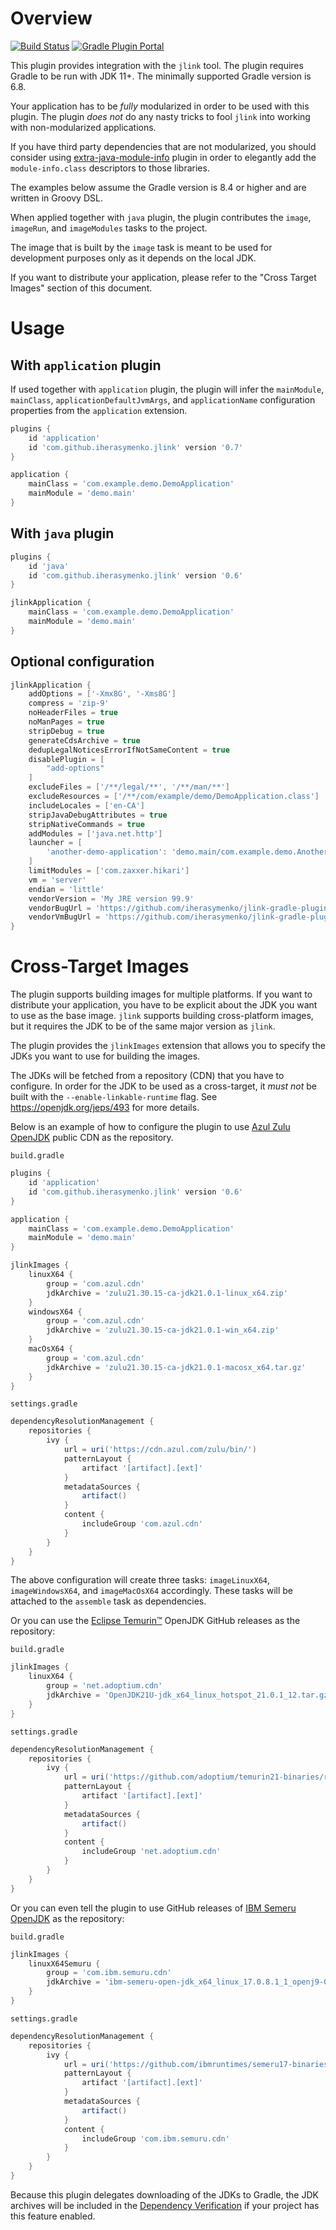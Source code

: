 # Overview

[![Build Status](https://img.shields.io/endpoint.svg?url=https%3A%2F%2Factions-badge.atrox.dev%2Fiherasymenko%2Fjlink-gradle-plugin%2Fbadge&style=flat)](https://actions-badge.atrox.dev/iherasymenko/jlink-gradle-plugin/goto)
[![Gradle Plugin Portal](https://img.shields.io/gradle-plugin-portal/v/com.github.iherasymenko.jlink)](https://plugins.gradle.org/plugin/com.github.iherasymenko.jlink)

This plugin provides integration with the `jlink` tool. The plugin requires Gradle to be run with JDK 11+. The minimally supported Gradle version is 6.8.

Your application has to be _fully_ modularized in order to be used with this plugin. The plugin _does not_ do any nasty tricks to fool `jlink` into working with non-modularized applications. 

If you have third party dependencies that are not modularized, you should consider using [extra-java-module-info](https://github.com/gradlex-org/extra-java-module-info) plugin in order to elegantly add the `module-info.class` descriptors to those libraries. 

The examples below assume the Gradle version is 8.4 or higher and are written in Groovy DSL.

When applied together with `java` plugin, the plugin contributes the `image`, `imageRun`, and `imageModules` tasks to the project. 

The image that is built by the `image` task is meant to be used for development purposes only as it depends on the local JDK.

If you want to distribute your application, please refer to the "Cross Target Images" section of this document.

# Usage

## With `application` plugin

If used together with `application` plugin, the plugin will infer the `mainModule`, `mainClass`, 
`applicationDefaultJvmArgs`, and `applicationName` configuration properties from the `application` extension.

```groovy
plugins {
    id 'application'
    id 'com.github.iherasymenko.jlink' version '0.7'
}

application {
    mainClass = 'com.example.demo.DemoApplication'
    mainModule = 'demo.main'
}

```

## With `java` plugin

```groovy
plugins {
    id 'java'
    id 'com.github.iherasymenko.jlink' version '0.6'
}

jlinkApplication {
    mainClass = 'com.example.demo.DemoApplication'
    mainModule = 'demo.main'
}
```

## Optional configuration

```groovy
jlinkApplication {
    addOptions = ['-Xmx8G', '-Xms8G']
    compress = 'zip-9'
    noHeaderFiles = true
    noManPages = true
    stripDebug = true
    generateCdsArchive = true
    dedupLegalNoticesErrorIfNotSameContent = true
    disablePlugin = [
        "add-options"
    ]
    excludeFiles = ['/**/legal/**', '/**/man/**']
    excludeResources = ['/**/com/example/demo/DemoApplication.class']
    includeLocales = ['en-CA']
    stripJavaDebugAttributes = true
    stripNativeCommands = true
    addModules = ['java.net.http']
    launcher = [
        'another-demo-application': 'demo.main/com.example.demo.AnotherDemoApplication'
    ]
    limitModules = ['com.zaxxer.hikari']
    vm = 'server'
    endian = 'little'
    vendorVersion = 'My JRE version 99.9'
    vendorBugUrl = 'https://github.com/iherasymenko/jlink-gradle-plugin/issues?q=label:bug'
    vendorVmBugUrl = 'https://github.com/iherasymenko/jlink-gradle-plugin/issues?q=label:vmbug'
}

```

# Cross-Target Images

The plugin supports building images for multiple platforms. If you want to distribute your application, you have to be explicit 
about the JDK you want to use as the base image. `jlink` supports building cross-platform images, but it requires the JDK to be of the same 
major version as `jlink`.

The plugin provides the `jlinkImages` extension that allows you to specify the JDKs you want to use for building the images.

The JDKs will be fetched from a repository (CDN) that you have to configure. In order for the JDK to be used as a cross-target, it *must not* be built with the `--enable-linkable-runtime` flag. See https://openjdk.org/jeps/493 for more details. 

Below is an example of how to configure the plugin to use [Azul Zulu OpenJDK](https://cdn.azul.com/zulu/bin/) public CDN as the repository.

`build.gradle`

```groovy
plugins {
    id 'application'
    id 'com.github.iherasymenko.jlink' version '0.6'
}

application {
    mainClass = 'com.example.demo.DemoApplication'
    mainModule = 'demo.main'
}

jlinkImages {
	linuxX64 {
		group = 'com.azul.cdn'
		jdkArchive = 'zulu21.30.15-ca-jdk21.0.1-linux_x64.zip'
	}
	windowsX64 {
		group = 'com.azul.cdn'
		jdkArchive = 'zulu21.30.15-ca-jdk21.0.1-win_x64.zip'
	}
	macOsX64 {
		group = 'com.azul.cdn'
		jdkArchive = 'zulu21.30.15-ca-jdk21.0.1-macosx_x64.tar.gz'
	}
}

```
`settings.gradle`

```groovy
dependencyResolutionManagement {
    repositories {
        ivy {
            url = uri('https://cdn.azul.com/zulu/bin/')
            patternLayout {
                artifact '[artifact].[ext]'
            }
            metadataSources {
                artifact()
            }
            content {
                includeGroup 'com.azul.cdn'
            }
        }
    }
}
```

The above configuration will create three tasks: `imageLinuxX64`, `imageWindowsX64`, and `imageMacOsX64` accordingly. 
These tasks will be attached to the `assemble` task as dependencies.

Or you can use the [Eclipse Temurin™](https://adoptium.net/temurin/releases/) OpenJDK GitHub releases as the repository:

`build.gradle`
```groovy
jlinkImages {
    linuxX64 {
        group = 'net.adoptium.cdn'
        jdkArchive = 'OpenJDK21U-jdk_x64_linux_hotspot_21.0.1_12.tar.gz'
    }
}
```

`settings.gradle`
```groovy
dependencyResolutionManagement {
    repositories {
        ivy {
            url = uri('https://github.com/adoptium/temurin21-binaries/releases/download/jdk-21.0.1%2B12/')
            patternLayout {
                artifact '[artifact].[ext]'
            }
            metadataSources {
                artifact()
            }
            content {
                includeGroup 'net.adoptium.cdn'
            }
        }
    }
}
```

Or you can even tell the plugin to use GitHub releases of [IBM Semeru OpenJDK](https://developer.ibm.com/languages/java/semeru-runtimes/downloads/) as the repository:

`build.gradle`
```groovy
jlinkImages {
	linuxX64Semuru {
		group = 'com.ibm.semuru.cdn'
		jdkArchive = 'ibm-semeru-open-jdk_x64_linux_17.0.8.1_1_openj9-0.40.0.tar.gz'
	}
}
```

`settings.gradle`

```groovy
dependencyResolutionManagement {
    repositories {
        ivy {
            url = uri('https://github.com/ibmruntimes/semeru17-binaries/releases/download/jdk-17.0.8.1%2B1_openj9-0.40.0/')
            patternLayout {
                artifact '[artifact].[ext]'
            }
            metadataSources {
                artifact()
            }
            content {
                includeGroup 'com.ibm.semuru.cdn'
            }
        }
    }
}
```

Because this plugin delegates downloading of the JDKs to Gradle, the JDK archives will be included in the [Dependency Verification](https://docs.gradle.org/8.4/userguide/dependency_verification.html) if your project has this feature enabled.